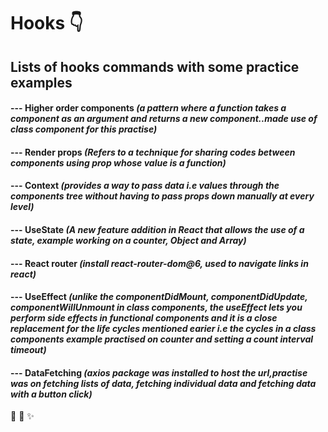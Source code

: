 #  Hooks 👇

## Lists of hooks commands with some practice examples

#### --- Higher order components *(a pattern where a function takes a component as an argument and returns a new component..made use of class component for this practise)*

#### --- Render props *(Refers to a technique for sharing codes between components using prop whose value is a function)*

#### --- Context *(provides a way to pass data i.e values through the components tree without having to pass props down manually at every level)*

#### --- UseState *(A new feature addition in React that allows the use of a state, example working on a counter,  Object and Array)*

#### --- React router *(install react-router-dom@6, used to navigate links in react)* 
#### --- UseEffect *(unlike the componentDidMount, componentDidUpdate, componentWillUnmount in class components, the useEffect lets you perform side effects in functional components and it is a close replacement for the life cycles mentioned earier i.e the cycles in a class components example practised on counter and setting a count interval timeout)* 

#### --- DataFetching *(axios package was installed to host the url,practise was on fetching lists of data, fetching individual data and fetching data with a button click)* 

:tada: :rocket: :sparkles:
